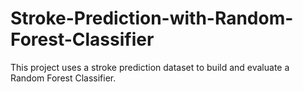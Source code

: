 # Stroke-Prediction-with-Random-Forest-Classifier
This project uses a stroke prediction dataset to build and evaluate a Random Forest Classifier.
